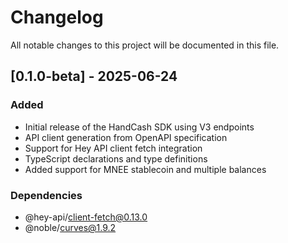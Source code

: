 # Changelog

All notable changes to this project will be documented in this file.

## [0.1.0-beta] - 2025-06-24

### Added
- Initial release of the HandCash SDK using V3 endpoints
- API client generation from OpenAPI specification
- Support for Hey API client fetch integration
- TypeScript declarations and type definitions
- Added support for MNEE stablecoin and multiple balances

### Dependencies
- @hey-api/client-fetch@0.13.0
- @noble/curves@1.9.2
